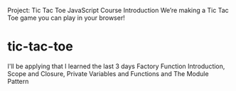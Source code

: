 Project: Tic Tac Toe
JavaScript Course
Introduction
We’re making a Tic Tac Toe game you can play in your browser!
# tic-tac-toe
I'll be applying that I learned the last 3 days Factory Function Introduction, Scope and Closure, Private Variables and Functions and The Module Pattern
